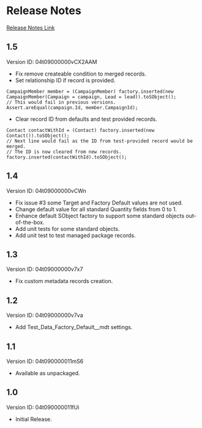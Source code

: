 # Release Notes

[Release Notes Link](https://kratapps.com/test-data-factory/release-notes)

## 1.5

Version ID: 04t09000000vCX2AAM

- Fix remove createable condition to merged records.
- Set relationship ID if record is provided.

```apex
CampaignMember member = (CampaignMember) factory.inserted(new CampaignMember(Campaign = campaign, Lead = lead)).toSObject();
// This would fail in previous versions.
Assert.areEqual(campaign.Id, member.CampaignId);
```

- Clear record ID from defaults and test provided records.

```apex
Contact contactWithId = (Contact) factory.inserted(new Contact()).toSObject();
// Next line would fail as the ID from test-provided record would be merged.
// The ID is now cleared from new records.
factory.inserted(contactWithId).toSObject();
```

## 1.4

Version ID: 04t09000000vCWn

- Fix issue #3 some Target and Factory Default values are not used.
- Change default value for all standard Quantity fields from 0 to 1.
- Enhance default SObject factory to support some standard objects out-of-the-box.
- Add unit tests for some standard objects.
- Add unit test to test managed package records.

## 1.3

Version ID: 04t09000000v7x7

- Fix custom metadata records creation.

## 1.2

Version ID: 04t09000000v7va

- Add Test_Data_Factory_Default\_\_mdt settings.

## 1.1

Version ID: 04t090000011mS6

- Available as unpackaged.

## 1.0

Version ID: 04t090000011fUi

- Initial Release.

